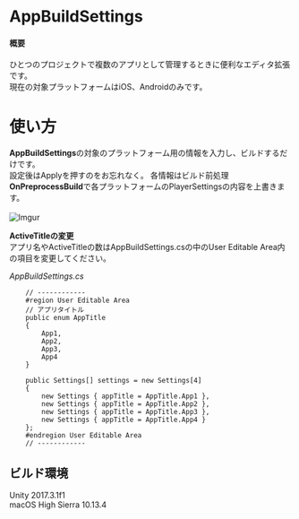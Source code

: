 # AppBuildSettings
#### 概要
ひとつのプロジェクトで複数のアプリとして管理するときに便利なエディタ拡張です。<br>
現在の対象プラットフォームはiOS、Androidのみです。<br>

# 使い方
**AppBuildSettings**の対象のプラットフォーム用の情報を入力し、ビルドするだけです。<br>
設定後はApplyを押すのをお忘れなく。
各情報はビルド前処理**OnPreprocessBuild**で各プラットフォームのPlayerSettingsの内容を上書きます。<br>
<br>
![Imgur](https://i.imgur.com/pk7hpHM.png)
<br>

**ActiveTitleの変更**  
アプリ名やActiveTitleの数はAppBuildSettings.csの中のUser Editable Area内の項目を変更してください。

*AppBuildSettings.cs*
```
    // ------------
    #region User Editable Area
    // アプリタイトル
    public enum AppTitle
    {
        App1,
        App2,
        App3,
        App4
    }

    public Settings[] settings = new Settings[4]
    {
        new Settings { appTitle = AppTitle.App1 },
        new Settings { appTitle = AppTitle.App2 },
        new Settings { appTitle = AppTitle.App3 },
        new Settings { appTitle = AppTitle.App4 }
    };
    #endregion User Editable Area
    // ------------
```

## ビルド環境
Unity 2017.3.1f1<br>
macOS High Sierra 10.13.4
